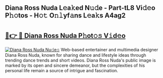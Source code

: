 ## Diana Ross Nuda L𝚎a𝚔ed N𝚞𝚍e - Part-tL8 Vi𝚍𝚎o P𝚑𝚘tos - H𝚘𝚝 O𝚗𝚕yf𝚊ns L𝚎a𝚔s A4ag2

# <h2><a href="http://kfdo4d.oniu.top/?m=Diana+Ross+Nuda">🔗👉 🔴 Diana Ross Nuda P𝚑ot𝚘𝚜 V𝚒d𝚎o</a></h2>

[![Diana Ross Nuda Nu𝚍e𝚜](https://i.imgur.com/0qMVB7G.gif)](http://kfdo4d.oniu.top/?m=Diana+Ross+Nuda)
Web-based entertainer and multimedia designer Diana Ross Nuda, known for sharing dance and lifestyle ideas through trending dance trends and short videos. Diana Ross Nuda's public image is marked by its open and sincere demeanor, but the complexities of his personal life remain a source of intrigue and fascination.  
